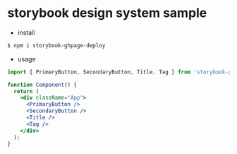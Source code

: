 # storybook design system sample

* install

```bash
$ npm i storybook-ghpage-deploy
```

* usage

```jsx
import { PrimaryButton, SecondaryButton, Title, Tag } from 'storybook-ghpage-deploy';

function Component() {
  return (
    <div className="App">
      <PrimaryButton />
      <SecondaryButton />
      <Title />
      <Tag />
    </div>
  );
}
```